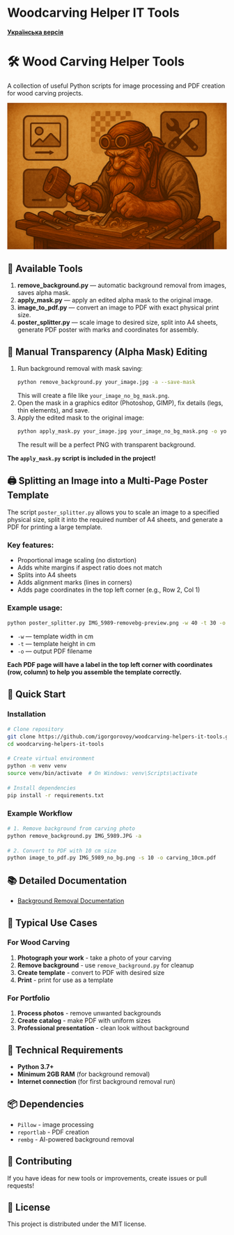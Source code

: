 # Woodcarving Helper IT Tools

**[Українська версія](README_UA.md)**

# 🛠️ Wood Carving Helper Tools

A collection of useful Python scripts for image processing and PDF creation for wood carving projects.  

 ![vibe result](vibe.png)

## 🧰 Available Tools

1. **remove_background.py** — automatic background removal from images, saves alpha mask.
2. **apply_mask.py** — apply an edited alpha mask to the original image.
3. **image_to_pdf.py** — convert an image to PDF with exact physical print size.
4. **poster_splitter.py** — scale image to desired size, split into A4 sheets, generate PDF poster with marks and coordinates for assembly.

## 🖤 Manual Transparency (Alpha Mask) Editing

1. Run background removal with mask saving:
   ```bash
   python remove_background.py your_image.jpg -a --save-mask
   ```
   This will create a file like `your_image_no_bg_mask.png`.
2. Open the mask in a graphics editor (Photoshop, GIMP), fix details (legs, thin elements), and save.
3. Apply the edited mask to the original image:
   ```bash
   python apply_mask.py your_image.jpg your_image_no_bg_mask.png -o your_image_final.png
   ```
   The result will be a perfect PNG with transparent background.

**The `apply_mask.py` script is included in the project!**

## 🖨️ Splitting an Image into a Multi-Page Poster Template

The script `poster_splitter.py` allows you to scale an image to a specified physical size, split it into the required number of A4 sheets, and generate a PDF for printing a large template.

### Key features:
- Proportional image scaling (no distortion)
- Adds white margins if aspect ratio does not match
- Splits into A4 sheets
- Adds alignment marks (lines in corners)
- Adds page coordinates in the top left corner (e.g., Row 2, Col 1)

### Example usage:
```bash
python poster_splitter.py IMG_5989-removebg-preview.png -w 40 -t 30 -o IMG_5989_poster.pdf
```
- `-w` — template width in cm
- `-t` — template height in cm
- `-o` — output PDF filename

**Each PDF page will have a label in the top left corner with coordinates (row, column) to help you assemble the template correctly.**

## 🚀 Quick Start

### Installation
```bash
# Clone repository
git clone https://github.com/igorgorovoy/woodcarving-helpers-it-tools.git
cd woodcarving-helpers-it-tools

# Create virtual environment
python -m venv venv
source venv/bin/activate  # On Windows: venv\Scripts\activate

# Install dependencies
pip install -r requirements.txt
```

### Example Workflow
```bash
# 1. Remove background from carving photo
python remove_background.py IMG_5989.JPG -a

# 2. Convert to PDF with 10 cm size
python image_to_pdf.py IMG_5989_no_bg.png -s 10 -o carving_10cm.pdf
```

## 📚 Detailed Documentation

- [Background Removal Documentation](remove_background_README_EN.md)

## 🎯 Typical Use Cases

### For Wood Carving
1. **Photograph your work** - take a photo of your carving
2. **Remove background** - use `remove_background.py` for cleanup
3. **Create template** - convert to PDF with desired size
4. **Print** - print for use as a template

### For Portfolio
1. **Process photos** - remove unwanted backgrounds
2. **Create catalog** - make PDF with uniform sizes
3. **Professional presentation** - clean look without background

## 🔧 Technical Requirements

- **Python 3.7+**
- **Minimum 2GB RAM** (for background removal)
- **Internet connection** (for first background removal run)

## 📦 Dependencies

- `Pillow` - image processing
- `reportlab` - PDF creation
- `rembg` - AI-powered background removal

## 🤝 Contributing

If you have ideas for new tools or improvements, create issues or pull requests!

## 📄 License

This project is distributed under the MIT license. 